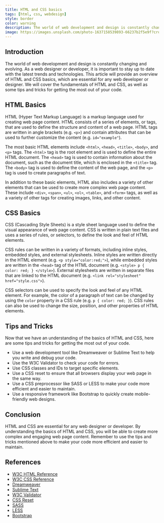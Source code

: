 ```yaml
---
title: HTML and CSS basics
tags: [html, css, webdesign]
style: border
color: warning
description: The world of web development and design is constantly changing and evolving. As a web designer or developer, it is important to stay up to date with the latest trends and technologies. This article will provide an overview of HTML and CSS basics, which are essential for any web developer or designer. We will cover the fundamentals of HTML and CSS, as well as some tips and tricks for getting the most out of your code.
image: https://images.unsplash.com/photo-1637158539893-66237b2f5e9f?crop=entropy&cs=tinysrgb&fit=crop&fm=jpg&h=900&ixid=MnwxfDB8MXxyYW5kb218MHx8aHRtbCxjc3Msd2ViZGVzaWdufHx8fHx8MTY3NDkyNTQ1NQ&ixlib=rb-4.0.3&q=80&utm_campaign=api-credit&utm_medium=referral&utm_source=unsplash_source&w=1600
---
```

## Introduction

The world of web development and design is constantly changing and evolving. As a web designer or developer, it is important to stay up to date with the latest trends and technologies. This article will provide an overview of HTML and CSS basics, which are essential for any web developer or designer. We will cover the fundamentals of HTML and CSS, as well as some tips and tricks for getting the most out of your code.

## HTML Basics

HTML (Hyper Text Markup Language) is a markup language used for creating web page content. HTML consists of a series of elements, or tags, that are used to define the structure and content of a web page. HTML tags are written in angle brackets (e.g. `<p>`) and contain attributes that can be used to further customize the content (e.g. `id="example"`).

The most basic HTML elements include `<html>`, `<head>`, `<title>`, `<body>`, and `<p>` tags. The `<html>` tag is the root element and is used to define the entire HTML document. The `<head>` tag is used to contain information about the document, such as the document title, which is enclosed in the `<title>` tag. The `<body>` tag is used to define the content of the web page, and the `<p>` tag is used to create paragraphs of text.

In addition to these basic elements, HTML also includes a variety of other elements that can be used to create more complex web page content. These include `<div>`, `<span>`, `<ul>`, `<ol>`, `<table>`, and `<form>` tags, as well as a variety of other tags for creating images, links, and other content.

## CSS Basics

CSS (Cascading Style Sheets) is a style sheet language used to define the visual appearance of web page content. CSS is written in plain text files and uses a series of rules, or selectors, to define the look and feel of HTML elements.

CSS rules can be written in a variety of formats, including inline styles, embedded styles, and external stylesheets. Inline styles are written directly in the HTML element (e.g. `<p style="color:red;">`), while embedded styles are written in the `<head>` tag of the HTML document (e.g. `<style> p { color: red; } </style>`). External stylesheets are written in separate files that are linked to the HTML document (e.g. `<link rel="stylesheet" href="style.css">`).

CSS selectors can be used to specify the look and feel of any HTML element. For example, the color of a paragraph of text can be changed by using the `color` property in a CSS rule (e.g. `p { color: red; }`). CSS rules can also be used to change the size, position, and other properties of HTML elements.

## Tips and Tricks

Now that we have an understanding of the basics of HTML and CSS, here are some tips and tricks for getting the most out of your code.

- Use a web development tool like Dreamweaver or Sublime Text to help you write and debug your code.
- Use the W3C Validator to check your code for errors.
- Use CSS classes and IDs to target specific elements.
- Use a CSS reset to ensure that all browsers display your web page in the same way.
- Use a CSS preprocessor like SASS or LESS to make your code more efficient and easier to maintain.
- Use a responsive framework like Bootstrap to quickly create mobile-friendly web designs.

## Conclusion

HTML and CSS are essential for any web designer or developer. By understanding the basics of HTML and CSS, you will be able to create more complex and engaging web page content. Remember to use the tips and tricks mentioned above to make your code more efficient and easier to maintain.

## References

- [W3C HTML Reference](https://www.w3.org/TR/html/)
- [W3C CSS Reference](https://www.w3.org/TR/CSS/)
- [Dreamweaver](https://www.adobe.com/products/dreamweaver.html)
- [Sublime Text](https://www.sublimetext.com/)
- [W3C Validator](https://validator.w3.org/)
- [CSS Reset](https://meyerweb.com/eric/tools/css/reset/)
- [SASS](https://sass-lang.com/)
- [LESS](http://lesscss.org/)
- [Bootstrap](https://getbootstrap.com/)